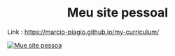 <h1 align="center">Meu site pessoal</h1>

Link : https://marcio-piagio.github.io/my-curriculum/

<a href="https://marcio-piagio.github.io/my-curriculum/"><img src="https://marcio-piagio.github.io/my-curriculum/img/capa.png" alt="Mue site pessoa" /></a>

